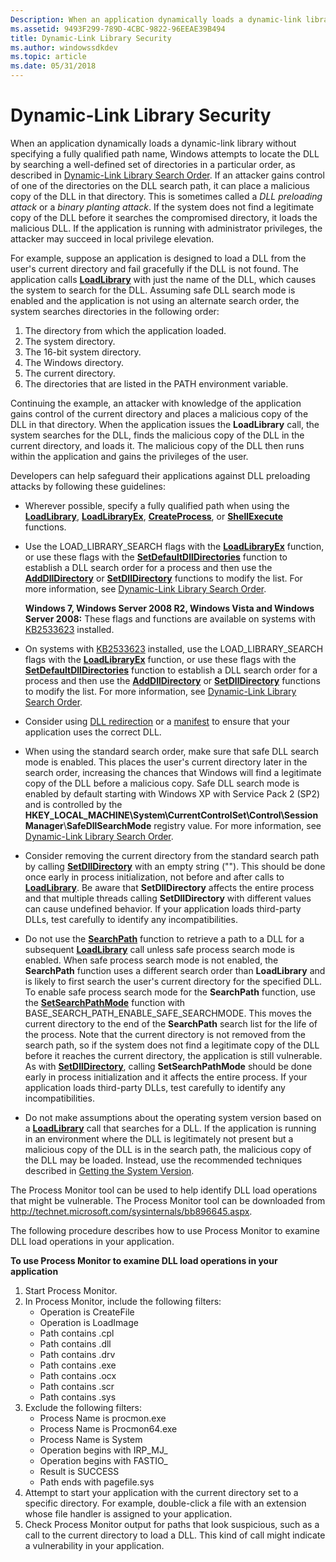 ```yaml
---
Description: When an application dynamically loads a dynamic-link library without specifying a fully qualified path name, Windows attempts to locate the DLL by searching a well-defined set of directories in a particular order, as described in Dynamic-Link Library Search Order. If an attacker gains control of one of the directories on the DLL search path, it can place a malicious copy of the DLL in that directory. This is sometimes called a DLL preloading attack or a binary planting attack.
ms.assetid: 9493F299-789D-4CBC-9822-96EEAE39B494
title: Dynamic-Link Library Security
ms.author: windowssdkdev
ms.topic: article
ms.date: 05/31/2018
---
```


# Dynamic-Link Library Security

When an application dynamically loads a dynamic-link library without specifying a fully qualified path name, Windows attempts to locate the DLL by searching a well-defined set of directories in a particular order, as described in [Dynamic-Link Library Search Order](dynamic-link-library-search-order.md). If an attacker gains control of one of the directories on the DLL search path, it can place a malicious copy of the DLL in that directory. This is sometimes called a *DLL preloading attack* or a *binary planting attack*. If the system does not find a legitimate copy of the DLL before it searches the compromised directory, it loads the malicious DLL. If the application is running with administrator privileges, the attacker may succeed in local privilege elevation.

For example, suppose an application is designed to load a DLL from the user's current directory and fail gracefully if the DLL is not found. The application calls [**LoadLibrary**](https://msdn.microsoft.com/en-us/library/ms684175(v=VS.85).aspx) with just the name of the DLL, which causes the system to search for the DLL. Assuming safe DLL search mode is enabled and the application is not using an alternate search order, the system searches directories in the following order:

1.  The directory from which the application loaded.
2.  The system directory.
3.  The 16-bit system directory.
4.  The Windows directory.
5.  The current directory.
6.  The directories that are listed in the PATH environment variable.

Continuing the example, an attacker with knowledge of the application gains control of the current directory and places a malicious copy of the DLL in that directory. When the application issues the **LoadLibrary** call, the system searches for the DLL, finds the malicious copy of the DLL in the current directory, and loads it. The malicious copy of the DLL then runs within the application and gains the privileges of the user.

Developers can help safeguard their applications against DLL preloading attacks by following these guidelines:

-   Wherever possible, specify a fully qualified path when using the [**LoadLibrary**](https://msdn.microsoft.com/en-us/library/ms684175(v=VS.85).aspx), [**LoadLibraryEx**](/windows/desktop/api/LibLoaderAPI/nf-libloaderapi-loadlibraryexa), [**CreateProcess**](https://msdn.microsoft.com/library/windows/desktop/ms682425), or [**ShellExecute**](https://msdn.microsoft.com/library/windows/desktop/bb762153) functions.
-   Use the LOAD\_LIBRARY\_SEARCH flags with the [**LoadLibraryEx**](/windows/desktop/api/LibLoaderAPI/nf-libloaderapi-loadlibraryexa) function, or use these flags with the [**SetDefaultDllDirectories**](/windows/desktop/api/LibLoaderAPI/nf-libloaderapi-setdefaultdlldirectories) function to establish a DLL search order for a process and then use the [**AddDllDirectory**](/windows/desktop/api/LibLoaderAPI/nf-libloaderapi-adddlldirectory) or [**SetDllDirectory**](/windows/desktop/api/Winbase/nf-winbase-setdlldirectorya) functions to modify the list. For more information, see [Dynamic-Link Library Search Order](dynamic-link-library-search-order.md).

    **Windows 7, Windows Server 2008 R2, Windows Vista and Windows Server 2008:** These flags and functions are available on systems with [KB2533623](http://go.microsoft.com/fwlink/p/?linkid=217865) installed.

-   On systems with [KB2533623](http://go.microsoft.com/fwlink/p/?linkid=217865) installed, use the LOAD\_LIBRARY\_SEARCH flags with the [**LoadLibraryEx**](/windows/desktop/api/LibLoaderAPI/nf-libloaderapi-loadlibraryexa) function, or use these flags with the [**SetDefaultDllDirectories**](/windows/desktop/api/LibLoaderAPI/nf-libloaderapi-setdefaultdlldirectories) function to establish a DLL search order for a process and then use the [**AddDllDirectory**](/windows/desktop/api/LibLoaderAPI/nf-libloaderapi-adddlldirectory) or [**SetDllDirectory**](/windows/desktop/api/Winbase/nf-winbase-setdlldirectorya) functions to modify the list. For more information, see [Dynamic-Link Library Search Order](dynamic-link-library-search-order.md).
-   Consider using [DLL redirection](dynamic-link-library-redirection.md) or a [manifest](https://msdn.microsoft.com/library/windows/desktop/aa375365) to ensure that your application uses the correct DLL.
-   When using the standard search order, make sure that safe DLL search mode is enabled. This places the user's current directory later in the search order, increasing the chances that Windows will find a legitimate copy of the DLL before a malicious copy. Safe DLL search mode is enabled by default starting with Windows XP with Service Pack 2 (SP2) and is controlled by the **HKEY\_LOCAL\_MACHINE\\System\\CurrentControlSet\\Control\\Session Manager**\\**SafeDllSearchMode** registry value. For more information, see [Dynamic-Link Library Search Order](dynamic-link-library-search-order.md).
-   Consider removing the current directory from the standard search path by calling [**SetDllDirectory**](/windows/desktop/api/Winbase/nf-winbase-setdlldirectorya) with an empty string (""). This should be done once early in process initialization, not before and after calls to [**LoadLibrary**](https://msdn.microsoft.com/en-us/library/ms684175(v=VS.85).aspx). Be aware that **SetDllDirectory** affects the entire process and that multiple threads calling **SetDllDirectory** with different values can cause undefined behavior. If your application loads third-party DLLs, test carefully to identify any incompatibilities.
-   Do not use the [**SearchPath**](https://msdn.microsoft.com/library/windows/desktop/aa365527) function to retrieve a path to a DLL for a subsequent [**LoadLibrary**](https://msdn.microsoft.com/en-us/library/ms684175(v=VS.85).aspx) call unless safe process search mode is enabled. When safe process search mode is not enabled, the **SearchPath** function uses a different search order than **LoadLibrary** and is likely to first search the user's current directory for the specified DLL. To enable safe process search mode for the **SearchPath** function, use the [**SetSearchPathMode**](https://msdn.microsoft.com/library/windows/desktop/dd266735) function with BASE\_SEARCH\_PATH\_ENABLE\_SAFE\_SEARCHMODE. This moves the current directory to the end of the **SearchPath** search list for the life of the process. Note that the current directory is not removed from the search path, so if the system does not find a legitimate copy of the DLL before it reaches the current directory, the application is still vulnerable. As with [**SetDllDirectory**](/windows/desktop/api/Winbase/nf-winbase-setdlldirectorya), calling **SetSearchPathMode** should be done early in process initialization and it affects the entire process. If your application loads third-party DLLs, test carefully to identify any incompatibilities.
-   Do not make assumptions about the operating system version based on a [**LoadLibrary**](https://msdn.microsoft.com/en-us/library/ms684175(v=VS.85).aspx) call that searches for a DLL. If the application is running in an environment where the DLL is legitimately not present but a malicious copy of the DLL is in the search path, the malicious copy of the DLL may be loaded. Instead, use the recommended techniques described in [Getting the System Version](https://msdn.microsoft.com/library/windows/desktop/ms724429).

The Process Monitor tool can be used to help identify DLL load operations that might be vulnerable. The Process Monitor tool can be downloaded from <http://technet.microsoft.com/sysinternals/bb896645.aspx>.

The following procedure describes how to use Process Monitor to examine DLL load operations in your application.

**To use Process Monitor to examine DLL load operations in your application**

1.  Start Process Monitor.
2.  In Process Monitor, include the following filters:
    -   Operation is CreateFile
    -   Operation is LoadImage
    -   Path contains .cpl
    -   Path contains .dll
    -   Path contains .drv
    -   Path contains .exe
    -   Path contains .ocx
    -   Path contains .scr
    -   Path contains .sys
3.  Exclude the following filters:
    -   Process Name is procmon.exe
    -   Process Name is Procmon64.exe
    -   Process Name is System
    -   Operation begins with IRP\_MJ\_
    -   Operation begins with FASTIO\_
    -   Result is SUCCESS
    -   Path ends with pagefile.sys
4.  Attempt to start your application with the current directory set to a specific directory. For example, double-click a file with an extension whose file handler is assigned to your application.
5.  Check Process Monitor output for paths that look suspicious, such as a call to the current directory to load a DLL. This kind of call might indicate a vulnerability in your application.

 

 



